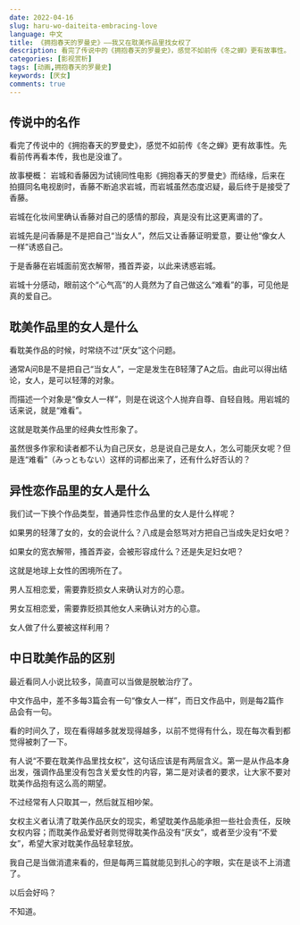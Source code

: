 ```yaml
---
date: 2022-04-16
slug: haru-wo-daiteita-embracing-love
language: 中文
title: 《拥抱春天的罗曼史》——我又在耽美作品里找女权了
description: 看完了传说中的《拥抱春天的罗曼史》，感觉不如前传《冬之蝉》更有故事性。先看前传再看本传，我也是没谁了。
categories: [影视赏析]
tags: [动画,拥抱春天的罗曼史]
keywords: [厌女]
comments: true
---
```


## 传说中的名作

看完了传说中的《拥抱春天的罗曼史》，感觉不如前传《冬之蝉》更有故事性。先看前传再看本传，我也是没谁了。

故事梗概： 岩城和香藤因为试镜同性电影《拥抱春天的罗曼史》而结缘，后来在拍摄同名电视剧时，香藤不断追求岩城，而岩城虽然态度迟疑，最后终于是接受了香藤。

岩城在化妆间里确认香藤对自己的感情的那段，真是没有比这更离谱的了。

岩城先是问香藤是不是把自己“当女人”，然后又让香藤证明爱意，要让他“像女人一样”诱惑自己。

于是香藤在岩城面前宽衣解带，搔首弄姿，以此来诱惑岩城。

岩城十分感动，眼前这个“心气高”的人竟然为了自己做这么“难看”的事，可见他是真的爱自己。

## 耽美作品里的女人是什么

看耽美作品的时候，时常绕不过“厌女”这个问题。

通常A问B是不是把自己“当女人”，一定是发生在B轻薄了A之后。由此可以得出结论，女人，是可以轻薄的对象。

而描述一个对象是“像女人一样”，则是在说这个人抛弃自尊、自轻自贱。用岩城的话来说，就是“难看”。

这就是耽美作品里的经典女性形象了。

虽然很多作家和读者都不认为自己厌女，总是说自己是女人，怎么可能厌女呢？但是连“难看”（みっともない）这样的词都出来了，还有什么好否认的？

## 异性恋作品里的女人是什么

我们试一下换个作品类型，普通异性恋作品里的女人是什么样呢？

如果男的轻薄了女的，女的会说什么？八成是会怒骂对方把自己当成失足妇女吧？

如果女的宽衣解带，搔首弄姿，会被形容成什么？还是失足妇女吧？

这就是地球上女性的困境所在了。

男人互相恋爱，需要靠贬损女人来确认对方的心意。

男女互相恋爱，需要靠贬损其他女人来确认对方的心意。

女人做了什么要被这样利用？

## 中日耽美作品的区别

最近看同人小说比较多，简直可以当做是脱敏治疗了。

中文作品中，差不多每3篇会有一句“像女人一样”，而日文作品中，则是每2篇作品会有一句。

看的时间久了，现在看得越多就发现得越多，以前不觉得有什么，现在每次看到都觉得被刺了一下。

有人说“不要在耽美作品里找女权”，这句话应该是有两层含义。第一是从作品本身出发，强调作品里没有包含关爱女性的内容，第二是对读者的要求，让大家不要对耽美作品抱有这么高的期望。

不过经常有人只取其一，然后就互相吵架。

女权主义者认清了耽美作品厌女的现实，希望耽美作品能承担一些社会责任，反映女权内容；而耽美作品爱好者则觉得耽美作品没有“厌女”，或者至少没有“不爱女”，希望大家对耽美作品轻拿轻放。

我自己是当做消遣来看的，但是每两三篇就能见到扎心的字眼，实在是谈不上消遣了。

以后会好吗？

不知道。

